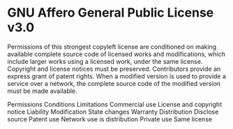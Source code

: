 GNU Affero General Public License v3.0
======================================

Permissions of this strongest copyleft license are conditioned on making available complete source code of licensed
works and modifications, which include larger works using a licensed work, under the same license. Copyright and license
notices must be preserved. Contributors provide an express grant of patent rights. When a modified version is used to
provide a service over a network, the complete source code of the modified version must be made available.

Permissions                      Conditions                                                    Limitations
Commercial use                   License and copyright notice                                  Liability
Modification                     State changes                                                 Warranty
Distribution                     Disclose source
Patent use                       Network use is distribution
Private use                      Same license
